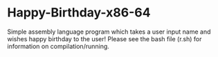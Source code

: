 # Happy-Birthday-x86-64
Simple assembly language program which takes a user input name and wishes happy birthday to the user! Please see the bash file (r.sh) for information on compilation/running.
